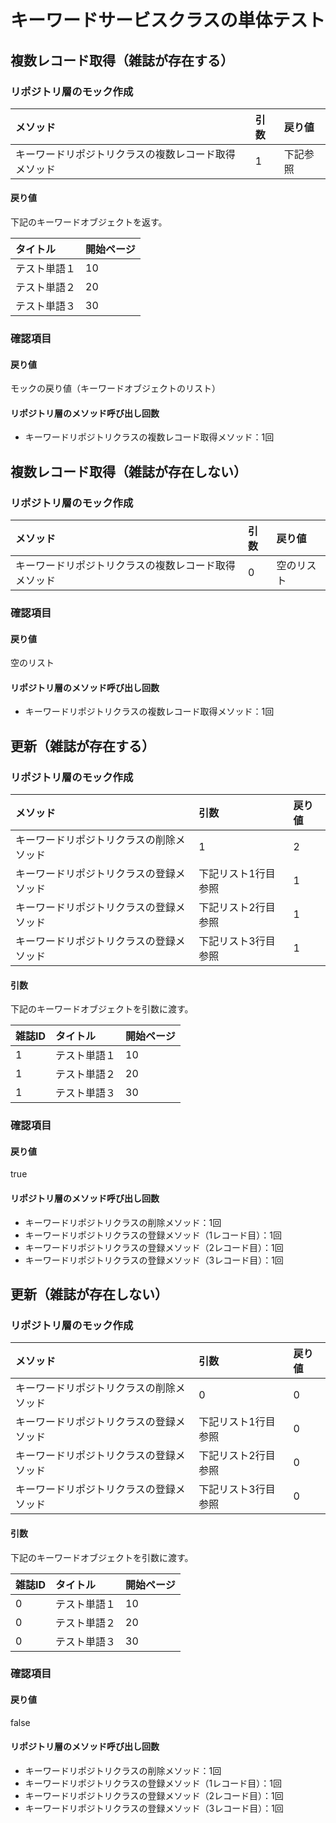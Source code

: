# キーワードサービスクラスの単体テスト

## 複数レコード取得（雑誌が存在する）
### リポジトリ層のモック作成
|メソッド|引数|戻り値|
|:--|:--|:--|
|キーワードリポジトリクラスの複数レコード取得メソッド|1|下記参照|
#### 戻り値
下記のキーワードオブジェクトを返す。

|タイトル|開始ページ|
|:--|:--|
|テスト単語１|10|
|テスト単語２|20|
|テスト単語３|30|
### 確認項目
#### 戻り値
モックの戻り値（キーワードオブジェクトのリスト）
#### リポジトリ層のメソッド呼び出し回数
- キーワードリポジトリクラスの複数レコード取得メソッド：1回

## 複数レコード取得（雑誌が存在しない）
### リポジトリ層のモック作成
|メソッド|引数|戻り値|
|:--|:--|:--|
|キーワードリポジトリクラスの複数レコード取得メソッド|0|空のリスト|
### 確認項目
#### 戻り値
空のリスト
#### リポジトリ層のメソッド呼び出し回数
- キーワードリポジトリクラスの複数レコード取得メソッド：1回

## 更新（雑誌が存在する）
### リポジトリ層のモック作成
|メソッド|引数|戻り値|
|:--|:--|:--|
|キーワードリポジトリクラスの削除メソッド|1|2|
|キーワードリポジトリクラスの登録メソッド|下記リスト1行目参照|1|
|キーワードリポジトリクラスの登録メソッド|下記リスト2行目参照|1|
|キーワードリポジトリクラスの登録メソッド|下記リスト3行目参照|1|
#### 引数
下記のキーワードオブジェクトを引数に渡す。

|雑誌ID|タイトル|開始ページ|
|:--|:--|:--|
|1|テスト単語１|10|
|1|テスト単語２|20|
|1|テスト単語３|30|
### 確認項目
#### 戻り値
true
#### リポジトリ層のメソッド呼び出し回数
- キーワードリポジトリクラスの削除メソッド：1回
- キーワードリポジトリクラスの登録メソッド（1レコード目）：1回
- キーワードリポジトリクラスの登録メソッド（2レコード目）：1回
- キーワードリポジトリクラスの登録メソッド（3レコード目）：1回

## 更新（雑誌が存在しない）
### リポジトリ層のモック作成
|メソッド|引数|戻り値|
|:--|:--|:--|
|キーワードリポジトリクラスの削除メソッド|0|0|
|キーワードリポジトリクラスの登録メソッド|下記リスト1行目参照|0|
|キーワードリポジトリクラスの登録メソッド|下記リスト2行目参照|0|
|キーワードリポジトリクラスの登録メソッド|下記リスト3行目参照|0|
#### 引数
下記のキーワードオブジェクトを引数に渡す。

|雑誌ID|タイトル|開始ページ|
|:--|:--|:--|
|0|テスト単語１|10|
|0|テスト単語２|20|
|0|テスト単語３|30|
### 確認項目
#### 戻り値
false
#### リポジトリ層のメソッド呼び出し回数
- キーワードリポジトリクラスの削除メソッド：1回
- キーワードリポジトリクラスの登録メソッド（1レコード目）：1回
- キーワードリポジトリクラスの登録メソッド（2レコード目）：1回
- キーワードリポジトリクラスの登録メソッド（3レコード目）：1回


